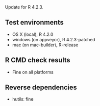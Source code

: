 
Update for R 4.2.3. 

## Test environments

* OS X (local), R 4.2.0
* windows (on appveyor), R 4.2.3-patched
* mac (on mac-builder), R-release

## R CMD check results

* Fine on all platforms

## Reverse dependencies

* hutils: fine
